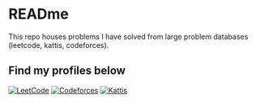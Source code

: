 # READme
This repo houses problems I have solved from large problem databases (leetcode, kattis, codeforces).
## Find my profiles below
[![LeetCode](https://img.shields.io/badge/LeetCode-%23FFA116.svg?&style=for-the-badge&logo=leetcode&logoColor=white)](https://leetcode.com/liamsl13/)
[![Codeforces](https://img.shields.io/badge/Codeforces-%231C90F3.svg?&style=for-the-badge&logo=codeforces&logoColor=white)](https://codeforces.com/profile/kamukamo)
[![Kattis](https://img.shields.io/badge/Kattis-%23007EC6.svg?&style=for-the-badge&logo=codeforces&logoColor=white)](https://open.kattis.com/users/liam-jay)
